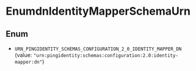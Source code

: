 

# EnumdnIdentityMapperSchemaUrn

## Enum


* `URN_PINGIDENTITY_SCHEMAS_CONFIGURATION_2_0_IDENTITY_MAPPER_DN` (value: `"urn:pingidentity:schemas:configuration:2.0:identity-mapper:dn"`)



